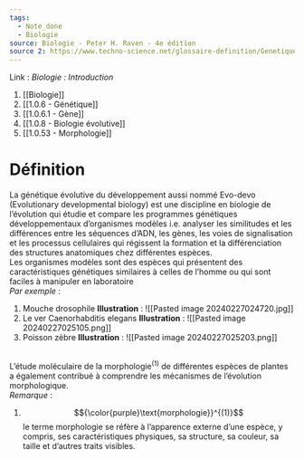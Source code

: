 ```yaml
---
tags:
  - Note_done
  - Biologie
source: Biologie - Peter H. Raven - 4e édition
source 2: https://www.techno-science.net/glossaire-definition/Genetique-evolutive-du-developpement-des-plantes.html#:~:text=La%20g%C3%A9n%C3%A9tique%20%C3%A9volutive%20du%20d%C3%A9veloppement,mod%C3%A8les%20tel%20que%20la%20mouche
---
```


Link :
_Biologie : Introduction_
1. [[Biologie]]
2. [[1.0.6 - Génétique]]
3. [[1.0.6.1 - Gène]]
4. [[1.0.8 - Biologie évolutive]]
5. [[1.0.53 - Morphologie]]

# Définition
La génétique évolutive du développement aussi nommé Evo-devo (Evolutionary developmental biology) est une discipline en biologie de l’évolution qui étudie et compare les programmes génétiques développementaux d’organismes modèles i.e. analyser les similitudes et les différences entre les séquences d’ADN, les gènes, les voies de signalisation et les processus cellulaires qui régissent la formation et la différenciation des structures anatomiques chez différentes espèces. 
\
Les organismes modèles sont des espèces qui présentent des caractéristiques génétiques similaires à celles de l’homme ou qui sont faciles à manipuler en laboratoire
\
_Par exemple_ :
1. Mouche drosophile 
**Illustration** : ![[Pasted image 20240227024720.jpg]]
2. Le ver Caenorhabditis elegans
**Illustration** : ![[Pasted image 20240227025105.png]]
3. Poisson zèbre 
**Illustration** : ![[Pasted image 20240227025203.png]]

\
L’étude moléculaire de la morphologie$^{(1)}$ de différentes espèces de plantes a également contribué à comprendre les mécanismes de l’évolution morphologique.
\
_Remarque_ : 
1. $${\color{purple}\text{morphologie}}^{(1)}$$ le terme morphologie se réfère à l’apparence externe d’une espèce, y compris, ses caractéristiques physiques, sa structure, sa couleur, sa taille et d’autres traits visibles. 